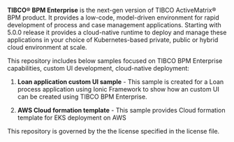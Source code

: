 **TIBCO® BPM Enterprise** is the next-gen version of TIBCO ActiveMatrix® BPM product. It provides a low-code, model-driven environment for rapid development of process and case management applications. Starting with 5.0.0 release it provides a cloud-native runtime to deploy and manage these applications in your choice of Kubernetes-based private, public or hybrid cloud environment at scale.


This repository includes below samples focused on TIBCO BPM Enterprise capabilities, custom UI development, cloud-native deployment:

1. **Loan application custom UI sample** - This sample is created for a Loan process application using Ionic Framework to show how an custom UI can be created using TIBCO BPM Enterprise. 

2. **AWS Cloud formation template** - This sample provides Cloud formation template for EKS deployment on AWS

This repository is governed by the the license specified in the license file.
